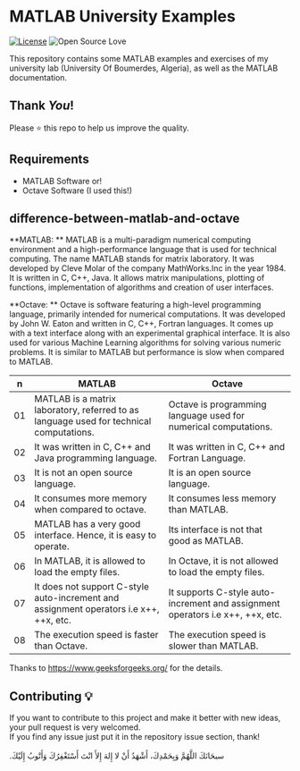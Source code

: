 # MATLAB University Examples
[![License](https://img.shields.io/badge/License-MIT-blue.svg)](LICENSE)
![Open Source Love](https://badges.frapsoft.com/os/v1/open-source.svg?v=102)

This repository contains some MATLAB examples and exercises of my university lab (University Of Boumerdes, Algeria), as well as the MATLAB documentation.<br>

## Thank _You_!
Please :star: this repo to help us improve the quality.

## Requirements
* MATLAB Software
or!
* Octave Software (I used this!)

## difference-between-matlab-and-octave

**MATLAB: **
MATLAB is a multi-paradigm numerical computing environment and a high-performance language that is used for technical computing. The name MATLAB stands for matrix laboratory. It was developed by Cleve Molar of the company MathWorks.Inc in the year 1984. It is written in C, C++, Java. It allows matrix manipulations, plotting of functions, implementation of algorithms and creation of user interfaces.

**Octave: **
Octave is software featuring a high-level programming language, primarily intended for numerical computations. It was developed by John W. Eaton and written in  C, C++, Fortran languages. It comes up with a text interface along with an experimental graphical interface. It is also used for various Machine Learning algorithms for solving various numeric problems. It is similar to MATLAB but performance is slow when compared to MATLAB.


| n | MATLAB  | Octave |
| ------------- | ------------- | ------------- |
| 01 | MATLAB is a matrix laboratory, referred to as language used for technical computations.  | Octave is programming language used for numerical computations.  |
| 02 | It was written in C, C++ and Java programming language.  | It was written in C, C++ and Fortran Language.  |
| 03 | It is not an open source language. | It is an open source language. |
| 04 | It consumes more memory when compared to octave. | It consumes less memory than MATLAB. |
| 05 | MATLAB has a very good interface. Hence, it is easy to operate.  | Its interface is not that good as MATLAB. |
| 06 | In MATLAB, it is allowed to load the empty files. | In Octave, it is not allowed to load the empty files. |
| 07 | It does not support C-style auto-increment and assignment operators i.e  x++, ++x, etc. | It  supports C-style auto-increment and assignment operators i.e  x++, ++x, etc. |
| 08 | The execution speed is faster than Octave. | The execution speed is slower than MATLAB.|

Thanks to <a href="https://www.geeksforgeeks.org/">https://www.geeksforgeeks.org/<a> for the details.


## Contributing 💡
If you want to contribute to this project and make it better with new ideas, your pull request is very welcomed.<br>
If you find any issue just put it in the repository issue section, thank!<br><br>
.سبحَانَكَ اللَّهُمَّ وَبِحَمْدِكَ، أَشْهَدُ أَنْ لا إِلهَ إِلأَ انْتَ أَسْتَغْفِرُكَ وَأَتْوبُ إِلَيْكَ

